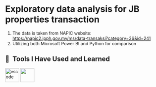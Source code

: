 # Exploratory data analysis for JB properties transaction

1) The data is taken from NAPIC website: https://napic2.jpph.gov.my/ms/data-transaksi?category=36&id=241
2) Utilizing both Microsoft Power BI and Python for comparison

<h2> 🚀 &nbsp;Tools I Have Used and Learned</h2>
<p align="left">
<img src="https://cdn.jsdelivr.net/gh/devicons/devicon/icons/vscode/vscode-original.svg" alt="vscode" width="45" height="45"/>
<img src="https://cdn.jsdelivr.net/gh/devicons/devicon@latest/icons/python/python-original.svg" width="45" height="45"/>
          
</p>

          
